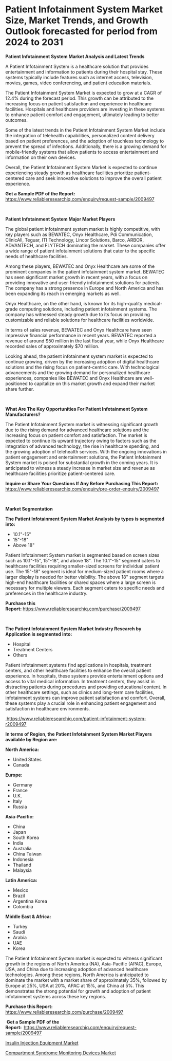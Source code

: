<p><h1>Patient Infotainment System Market Size, Market Trends, and Growth Outlook forecasted for period from 2024 to 2031</h1></p><p><strong>Patient Infotainment System Market Analysis and Latest Trends</strong></p>
<p><p>A Patient Infotainment System is a healthcare solution that provides entertainment and information to patients during their hospital stay. These systems typically include features such as internet access, television, movies, games, video conferencing, and patient education materials.</p><p>The Patient Infotainment System Market is expected to grow at a CAGR of 12.4% during the forecast period. This growth can be attributed to the increasing focus on patient satisfaction and experience in healthcare facilities. Hospitals and healthcare providers are investing in these systems to enhance patient comfort and engagement, ultimately leading to better outcomes.</p><p>Some of the latest trends in the Patient Infotainment System Market include the integration of telehealth capabilities, personalized content delivery based on patient preferences, and the adoption of touchless technology to prevent the spread of infections. Additionally, there is a growing demand for mobile-friendly systems that allow patients to access entertainment and information on their own devices.</p><p>Overall, the Patient Infotainment System Market is expected to continue experiencing steady growth as healthcare facilities prioritize patient-centered care and seek innovative solutions to improve the overall patient experience.</p></p>
<p><strong>Get a Sample PDF of the Report:&nbsp;</strong> <a href="https://www.reliableresearchiq.com/enquiry/request-sample/2009497">https://www.reliableresearchiq.com/enquiry/request-sample/2009497</a></p>
<p>&nbsp;</p>
<p><strong>Patient Infotainment System Major Market Players</strong></p>
<p><p>The global patient infotainment system market is highly competitive, with key players such as BEWATEC, Onyx Healthcare, Pdi Communication, ClinicAll, Teguar, ITI Technology, Lincor Solutions, Barco, ARBOR, ADVANTECH, and FLYTECH dominating the market. These companies offer a wide range of patient infotainment solutions that cater to the specific needs of healthcare facilities.</p><p>Among these players, BEWATEC and Onyx Healthcare are some of the prominent companies in the patient infotainment system market. BEWATEC has seen significant market growth in recent years, with a focus on providing innovative and user-friendly infotainment solutions for patients. The company has a strong presence in Europe and North America and has been expanding its reach in emerging markets as well.</p><p>Onyx Healthcare, on the other hand, is known for its high-quality medical-grade computing solutions, including patient infotainment systems. The company has witnessed steady growth due to its focus on providing customizable and reliable solutions for healthcare facilities worldwide.</p><p>In terms of sales revenue, BEWATEC and Onyx Healthcare have seen impressive financial performance in recent years. BEWATEC reported a revenue of around $50 million in the last fiscal year, while Onyx Healthcare recorded sales of approximately $70 million.</p><p>Looking ahead, the patient infotainment system market is expected to continue growing, driven by the increasing adoption of digital healthcare solutions and the rising focus on patient-centric care. With technological advancements and the growing demand for personalized healthcare experiences, companies like BEWATEC and Onyx Healthcare are well-positioned to capitalize on this market growth and expand their market share further.</p></p>
<p>&nbsp;</p>
<p><strong>What Are The Key Opportunities For Patient Infotainment System Manufacturers?</strong></p>
<p><p>The Patient Infotainment System market is witnessing significant growth due to the rising demand for advanced healthcare solutions and the increasing focus on patient comfort and satisfaction. The market is expected to continue its upward trajectory owing to factors such as the integration of advanced technology, the rise in healthcare spending, and the growing adoption of telehealth services. With the ongoing innovations in patient engagement and entertainment solutions, the Patient Infotainment System market is poised for substantial growth in the coming years. It is anticipated to witness a steady increase in market size and revenue as healthcare facilities prioritize patient-centered care.</p></p>
<p><strong>Inquire or Share Your Questions If Any Before Purchasing This Report:</strong> <a href="https://www.reliableresearchiq.com/enquiry/pre-order-enquiry/2009497">https://www.reliableresearchiq.com/enquiry/pre-order-enquiry/2009497</a></p>
<p>&nbsp;</p>
<p><strong>Market Segmentation</strong></p>
<p><strong>The Patient Infotainment System Market Analysis by types is segmented into:</strong></p>
<p><ul><li>10.1"-15"</li><li>15"-18"</li><li>Above 18"</li></ul></p>
<p><p>Patient Infotainment System market is segmented based on screen sizes such as 10.1"-15", 15"-18", and above 18". The 10.1"-15" segment caters to healthcare facilities requiring smaller-sized screens for individual patient use. The 15"-18" segment is ideal for medium-sized patient rooms where a larger display is needed for better visibility. The above 18" segment targets high-end healthcare facilities or shared spaces where a large screen is necessary for multiple viewers. Each segment caters to specific needs and preferences in the healthcare industry.</p></p>
<p><strong>Purchase this Report:&nbsp;</strong><a href="https://www.reliableresearchiq.com/purchase/2009497">https://www.reliableresearchiq.com/purchase/2009497</a></p>
<p>&nbsp;</p>
<p><strong>The Patient Infotainment System Market Industry Research by Application is segmented into:</strong></p>
<p><ul><li>Hospital</li><li>Treatment Centers</li><li>Others</li></ul></p>
<p><p>Patient infotainment systems find applications in hospitals, treatment centers, and other healthcare facilities to enhance the overall patient experience. In hospitals, these systems provide entertainment options and access to vital medical information. In treatment centers, they assist in distracting patients during procedures and providing educational content. In other healthcare settings, such as clinics and long-term care facilities, infotainment systems can improve patient satisfaction and comfort. Overall, these systems play a crucial role in enhancing patient engagement and satisfaction in healthcare environments.</p></p>
<p><a href="https://www.reliableresearchiq.com/patient-infotainment-system-r2009497">&nbsp;https://www.reliableresearchiq.com/patient-infotainment-system-r2009497</a></p>
<p><strong>In terms of Region, the Patient Infotainment System Market Players available by Region are:</strong></p>
<p>
    <p> <strong> North America: </strong>
        <ul>
            <li>United States</li>
            <li>Canada</li>
        </ul>
        </p> 
    <p> <strong> Europe: </strong>
        <ul>
            <li>Germany</li>
            <li>France</li>
            <li>U.K.</li>
            <li>Italy</li>
            <li>Russia</li>
        </ul>
        </p> 
    <p> <strong> Asia-Pacific: </strong>
        <ul>
            <li>China</li>
            <li>Japan</li>
            <li>South Korea</li>
            <li>India</li>
            <li>Australia</li>
            <li>China Taiwan</li>
            <li>Indonesia</li>
            <li>Thailand</li>
            <li>Malaysia</li>
        </ul>
        </p> 
    <p> <strong> Latin America: </strong>
        <ul>
            <li>Mexico</li>
            <li>Brazil</li>
            <li>Argentina Korea</li>
            <li>Colombia</li>
        </ul>
        </p> 
    <p> <strong> Middle East & Africa: </strong>
        <ul>
            <li>Turkey</li>
            <li>Saudi</li>
            <li>Arabia</li>
            <li>UAE</li>
            <li>Korea</li>
        </ul>
    </p>
    </p>
<p><p>The Patient Infotainment System market is expected to witness significant growth in the regions of North America (NA), Asia-Pacific (APAC), Europe, USA, and China due to increasing adoption of advanced healthcare technologies. Among these regions, North America is anticipated to dominate the market with a market share of approximately 35%, followed by Europe at 25%, USA at 20%, APAC at 15%, and China at 5%. This demonstrates the strong potential for growth and adoption of patient infotainment systems across these key regions.</p></p>
<p><strong>Purchase this Report: </strong><a href="https://www.reliableresearchiq.com/purchase/2009497">https://www.reliableresearchiq.com/purchase/2009497</a></p>
<p>&nbsp;<strong>Get a Sample PDF of the Report:&nbsp;&nbsp;</strong><a href="https://www.reliableresearchiq.com/enquiry/request-sample/2009497">https://www.reliableresearchiq.com/enquiry/request-sample/2009497</a></p>
<p><strong></strong></p>
<p><p><a href="https://github.com/msLonKoss78/Market-Research-Report-List-1/blob/main/insulin-injection-equipment-market.md">Insulin Injection Equipment Market</a></p><p><a href="https://github.com/lairestrong/Market-Research-Report-List-1/blob/main/compartment-syndrome-monitoring-devices-market.md">Compartment Syndrome Monitoring Devices Market</a></p></p>